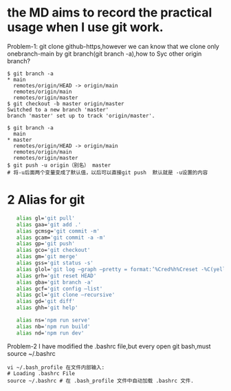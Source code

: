 # the MD aims to record the practical usage when I use git work.

Problem-1: git clone github-https,however we can know that we clone only onebranch-main by git branch(git branch -a),how to Syc other origin branch?
```git
$ git branch -a
* main
  remotes/origin/HEAD -> origin/main
  remotes/origin/main
  remotes/origin/master
$ git checkout -b master origin/master
Switched to a new branch 'master'
branch 'master' set up to track 'origin/master'.

$ git branch -a
  main
* master
  remotes/origin/HEAD -> origin/main
  remotes/origin/main
  remotes/origin/master
$ git push -u origin（别名） master 
# 将-u后面两个变量变成了默认值，以后可以直接git push  默认就是 -u设置的内容

```

# 2 Alias for git
```bash
   alias gl='git pull'
   alias gaa='git add .'
   alias gcmsg='git commit -m'
   alias gcam='git commit -a -m'
   alias gp='git push'
   alias gco='git checkout'
   alias gm='git merge'
   alias gss='git status -s'
   alias glol='git log –graph –pretty = format:’%Cred%h%Creset -%C(yellow)%d%Creset %s %Cgreen(%cr) %C(bold blue)<%an>%Creset’ –abbrev-commit'
   alias grh='git reset HEAD'
   alias gba='git branch -a'
   alias gcf='git config –list'
   alias gcl='git clone –recursive'
   alias gd='git diff'
   alias ghh='git help'

   alias ns='npm run serve'
   alias nb='npm run build'
   alias nd='npm run dev'

```
Problem-2 I have modified the .bashrc file,but every open git bash,must source ~/.bashrc
```solve
vi ~/.bash_profile 在文件内部输入:
# Loading .bashrc File
source ~/.bashrc # 在 .bash_profile 文件中自动加载 .bashrc 文件.

```

